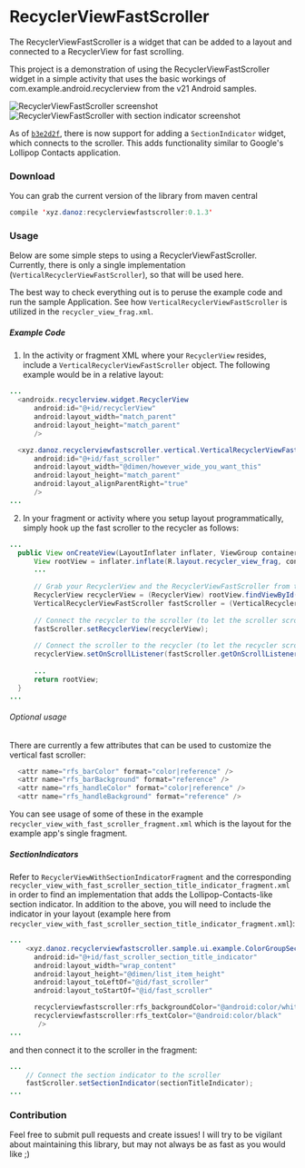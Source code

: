 RecyclerViewFastScroller
===================================

The RecyclerViewFastScroller is a widget that can be added to a layout and connected to a RecyclerView for fast scrolling.

This project is a demonstration of using the RecyclerViewFastScroller widget in a simple activity that uses the basic workings of com.example.android.recyclerview from the v21 Android samples.

![RecyclerViewFastScroller screenshot](http://i.imgur.com/IozUtucl.png)
![RecyclerViewFastScroller with section indicator screenshot](http://i.imgur.com/2zBwIlwl.png)

As of [`b3e2d2f`](https://github.com/danoz73/RecyclerViewFastScroller/commit/b3e2d2fa8284dea31fbc5f9f218199f2a187a657), there is now support for adding a `SectionIndicator` widget, which connects to the scroller. This adds functionality similar to Google's Lollipop Contacts application.

### Download

You can grab the current version of the library from maven central
```java
compile 'xyz.danoz:recyclerviewfastscroller:0.1.3'
```

### Usage

Below are some simple steps to using a RecyclerViewFastScroller. Currently, there is only a single implementation (`VerticalRecyclerViewFastScroller`), so that will be used here.

The best way to check everything out is to peruse the example code and run the sample Application. See how `VerticalRecyclerViewFastScroller` is utilized in the `recycler_view_frag.xml`.

##### Example Code

1) In the activity or fragment XML where your `RecyclerView` resides, include a `VerticalRecyclerViewFastScroller` object. The following example would be in a relative layout:

```java
...
  <androidx.recyclerview.widget.RecyclerView
      android:id="@+id/recyclerView"
      android:layout_width="match_parent"
      android:layout_height="match_parent"
      />

  <xyz.danoz.recyclerviewfastscroller.vertical.VerticalRecyclerViewFastScroller
      android:id="@+id/fast_scroller"
      android:layout_width="@dimen/however_wide_you_want_this"
      android:layout_height="match_parent"
      android:layout_alignParentRight="true"
      />
...
```

2) In your fragment or activity where you setup layout programmatically, simply hook up the fast scroller to the recycler as follows:

```java
...
  public View onCreateView(LayoutInflater inflater, ViewGroup container, Bundle savedInstanceState) {
      View rootView = inflater.inflate(R.layout.recycler_view_frag, container, false);
      ...
      
      // Grab your RecyclerView and the RecyclerViewFastScroller from the layout
      RecyclerView recyclerView = (RecyclerView) rootView.findViewById(R.id.recyclerView);
      VerticalRecyclerViewFastScroller fastScroller = (VerticalRecyclerViewFastScroller) rootView.findViewById(R.id.fast_scroller);
      
      // Connect the recycler to the scroller (to let the scroller scroll the list)
      fastScroller.setRecyclerView(recyclerView);
      
      // Connect the scroller to the recycler (to let the recycler scroll the scroller's handle)
      recyclerView.setOnScrollListener(fastScroller.getOnScrollListener());
      
      ...
      return rootView;
  }
...
```

###### Optional usage

There are currently a few attributes that can be used to customize the vertical fast scroller:

```java
  <attr name="rfs_barColor" format="color|reference" />
  <attr name="rfs_barBackground" format="reference" />
  <attr name="rfs_handleColor" format="color|reference" />
  <attr name="rfs_handleBackground" format="reference" />
```

You can see usage of some of these in the example `recycler_view_with_fast_scroller_fragment.xml` which is the layout for the example app's single fragment.

##### SectionIndicators

Refer to `RecyclerViewWithSectionIndicatorFragment` and the corresponding `recycler_view_with_fast_scroller_section_title_indicator_fragment.xml` in order to find an implementation that adds the Lollipop-Contacts-like section indicator. In addition to the above, you will need to include the indicator in your layout (example here from `recycler_view_with_fast_scroller_section_title_indicator_fragment.xml`):

```java
...
    <xyz.danoz.recyclerviewfastscroller.sample.ui.example.ColorGroupSectionTitleIndicator
      android:id="@+id/fast_scroller_section_title_indicator"
      android:layout_width="wrap_content"
      android:layout_height="@dimen/list_item_height"
      android:layout_toLeftOf="@id/fast_scroller"
      android:layout_toStartOf="@id/fast_scroller"

      recyclerviewfastscroller:rfs_backgroundColor="@android:color/white"
      recyclerviewfastscroller:rfs_textColor="@android:color/black"
       />
...
```
and then connect it to the scroller in the fragment:
```java
...
    // Connect the section indicator to the scroller
    fastScroller.setSectionIndicator(sectionTitleIndicator);
...
```

### Contribution

Feel free to submit pull requests and create issues! I will try to be vigilant about maintaining this library, but may not always be as fast as you would like ;)
